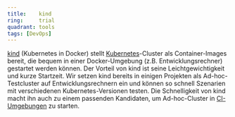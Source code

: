 ```yaml
---
title:    kind  
ring:     trial  
quadrant: tools
tags: [DevOps]
---
```


[kind][kind] (Kubernetes in Docker) stellt [Kubernetes][kubernetes]-Cluster als Container-Images bereit, die bequem in
einer Docker-Umgebung (z.B. Entwicklungsrechner) gestartet werden können. Der Vorteil von kind ist seine
Leichtgewichtigkeit und kurze Startzeit. Wir setzen kind bereits in einigen Projekten als Ad-hoc-Testcluster auf
Entwicklungsrechnern ein und können so schnell Szenarien mit verschiedenen Kubernetes-Versionen testen. Die
Schnelligkeit von kind macht ihn auch zu einem passenden Kandidaten, um Ad-hoc-Cluster in [CI-Umgebungen][cicd] zu
starten.

[kind]: https://kind.sigs.k8s.io/
[cicd]: /concepts-and-methods/ci-cd
[kubernetes]: /platforms/kubernetes


